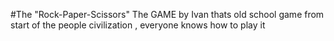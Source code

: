 #The "Rock-Paper-Scissors" The GAME by Ivan
thats old school game from start of the people civilization , everyone knows how to play it
